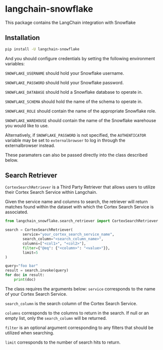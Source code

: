 # langchain-snowflake

This package contains the LangChain integration with Snowflake

## Installation

```bash
pip install -U langchain-snowflake
```

And you should configure credentials by setting the following environment variables:

`SNOWFLAKE_USERNAME` should hold your Snowflake username.

`SNOWFLAKE_PASSWORD` should hold your Snowflake password.

`SNOWFLAKE_DATABASE` should hold a Snowflake database to operate in.

`SNOWFLAKE_SCHEMA` should hold the name of the schema to operate in.

`SNOWFLAKE_ROLE` should contain the name of the appropriate Snowflake role.

`SNOWFLAKE_WAREHOUSE` should contain the name of the Snowflake warehouse you would like to use.

Alternatively, if `SNOWFLAKE_PASSWORD` is not specified, the `AUTHENTICATOR` variable may be set to `externalbrowser` to log in through the externalbrowser instead.

These paramaters can also be passed directly into the class described below.

## Search Retriever

`CortexSearchRetriever` is a Third Party Retriever that allows users to utilize their Cortex Search Service within Langchain.

Given the service name and columns to search, the retriever will return matches found within the dataset with which the Cortex Search Service is associated.

```python
from langchain_snowflake.search_retriever import CortexSearchRetriever

search = CortexSearchRetriever(
        service="your_cortex_search_service_name",
        search_column="<search_column_name>",
        columns=["<col1>", "<col2>"],
        filter={"@eq": {"<column>": "<value>"}},
        limit=5
)

query="foo bar"
result = search.invoke(query)
for doc in result:
    print(doc)
```

The class requires the arguments below:
`service` corresponds to the name of your Cortex Search Service.

`search_column` is the search column of the Cortex Search Service.

`columns` corresponds to the columns to return in the search. If null or an empty list, only the `search_column` will be returned.

`filter` is an optional argument corresponding to any filters that should be utilized when searching.

`limit` corresponds to the number of search hits to return.
